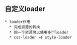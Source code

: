 ## 自定义loader
    * loader作用
      * 完成资源的转换
      * 同一个资源可以使用多个loader
      * css-loader =》 style-loader